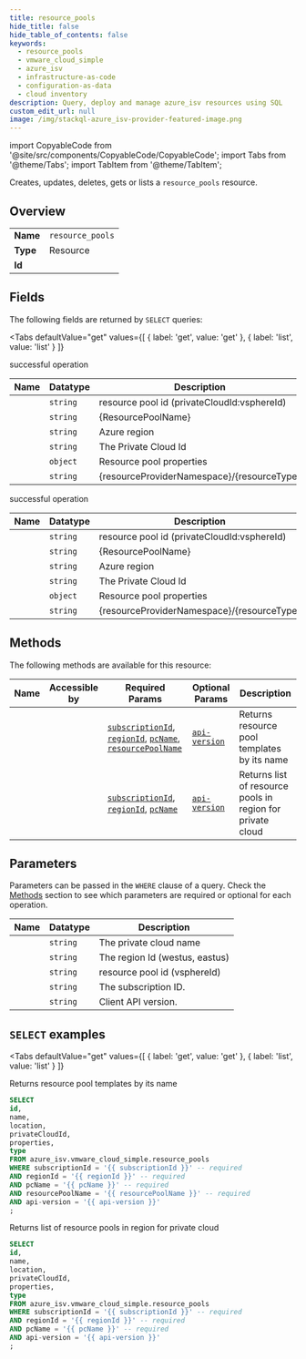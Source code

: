 ```yaml
--- 
title: resource_pools
hide_title: false
hide_table_of_contents: false
keywords:
  - resource_pools
  - vmware_cloud_simple
  - azure_isv
  - infrastructure-as-code
  - configuration-as-data
  - cloud inventory
description: Query, deploy and manage azure_isv resources using SQL
custom_edit_url: null
image: /img/stackql-azure_isv-provider-featured-image.png
---
```


import CopyableCode from '@site/src/components/CopyableCode/CopyableCode';
import Tabs from '@theme/Tabs';
import TabItem from '@theme/TabItem';

Creates, updates, deletes, gets or lists a <code>resource_pools</code> resource.

## Overview
<table><tbody>
<tr><td><b>Name</b></td><td><code>resource_pools</code></td></tr>
<tr><td><b>Type</b></td><td>Resource</td></tr>
<tr><td><b>Id</b></td><td><CopyableCode code="azure_isv.vmware_cloud_simple.resource_pools" /></td></tr>
</tbody></table>

## Fields

The following fields are returned by `SELECT` queries:

<Tabs
    defaultValue="get"
    values={[
        { label: 'get', value: 'get' },
        { label: 'list', value: 'list' }
    ]}
>
<TabItem value="get">

successful operation

<table>
<thead>
    <tr>
    <th>Name</th>
    <th>Datatype</th>
    <th>Description</th>
    </tr>
</thead>
<tbody>
<tr>
    <td><CopyableCode code="id" /></td>
    <td><code>string</code></td>
    <td>resource pool id (privateCloudId:vsphereId)</td>
</tr>
<tr>
    <td><CopyableCode code="name" /></td>
    <td><code>string</code></td>
    <td>&#123;ResourcePoolName&#125;</td>
</tr>
<tr>
    <td><CopyableCode code="location" /></td>
    <td><code>string</code></td>
    <td>Azure region</td>
</tr>
<tr>
    <td><CopyableCode code="privateCloudId" /></td>
    <td><code>string</code></td>
    <td>The Private Cloud Id</td>
</tr>
<tr>
    <td><CopyableCode code="properties" /></td>
    <td><code>object</code></td>
    <td>Resource pool properties</td>
</tr>
<tr>
    <td><CopyableCode code="type" /></td>
    <td><code>string</code></td>
    <td>&#123;resourceProviderNamespace&#125;/&#123;resourceType&#125;</td>
</tr>
</tbody>
</table>
</TabItem>
<TabItem value="list">

successful operation

<table>
<thead>
    <tr>
    <th>Name</th>
    <th>Datatype</th>
    <th>Description</th>
    </tr>
</thead>
<tbody>
<tr>
    <td><CopyableCode code="id" /></td>
    <td><code>string</code></td>
    <td>resource pool id (privateCloudId:vsphereId)</td>
</tr>
<tr>
    <td><CopyableCode code="name" /></td>
    <td><code>string</code></td>
    <td>&#123;ResourcePoolName&#125;</td>
</tr>
<tr>
    <td><CopyableCode code="location" /></td>
    <td><code>string</code></td>
    <td>Azure region</td>
</tr>
<tr>
    <td><CopyableCode code="privateCloudId" /></td>
    <td><code>string</code></td>
    <td>The Private Cloud Id</td>
</tr>
<tr>
    <td><CopyableCode code="properties" /></td>
    <td><code>object</code></td>
    <td>Resource pool properties</td>
</tr>
<tr>
    <td><CopyableCode code="type" /></td>
    <td><code>string</code></td>
    <td>&#123;resourceProviderNamespace&#125;/&#123;resourceType&#125;</td>
</tr>
</tbody>
</table>
</TabItem>
</Tabs>

## Methods

The following methods are available for this resource:

<table>
<thead>
    <tr>
    <th>Name</th>
    <th>Accessible by</th>
    <th>Required Params</th>
    <th>Optional Params</th>
    <th>Description</th>
    </tr>
</thead>
<tbody>
<tr>
    <td><a href="#get"><CopyableCode code="get" /></a></td>
    <td><CopyableCode code="select" /></td>
    <td><a href="#parameter-subscriptionId"><code>subscriptionId</code></a>, <a href="#parameter-regionId"><code>regionId</code></a>, <a href="#parameter-pcName"><code>pcName</code></a>, <a href="#parameter-resourcePoolName"><code>resourcePoolName</code></a></td>
    <td><a href="#parameter-api-version"><code>api-version</code></a></td>
    <td>Returns resource pool templates by its name</td>
</tr>
<tr>
    <td><a href="#list"><CopyableCode code="list" /></a></td>
    <td><CopyableCode code="select" /></td>
    <td><a href="#parameter-subscriptionId"><code>subscriptionId</code></a>, <a href="#parameter-regionId"><code>regionId</code></a>, <a href="#parameter-pcName"><code>pcName</code></a></td>
    <td><a href="#parameter-api-version"><code>api-version</code></a></td>
    <td>Returns list of resource pools in region for private cloud</td>
</tr>
</tbody>
</table>

## Parameters

Parameters can be passed in the `WHERE` clause of a query. Check the [Methods](#methods) section to see which parameters are required or optional for each operation.

<table>
<thead>
    <tr>
    <th>Name</th>
    <th>Datatype</th>
    <th>Description</th>
    </tr>
</thead>
<tbody>
<tr id="parameter-pcName">
    <td><CopyableCode code="pcName" /></td>
    <td><code>string</code></td>
    <td>The private cloud name</td>
</tr>
<tr id="parameter-regionId">
    <td><CopyableCode code="regionId" /></td>
    <td><code>string</code></td>
    <td>The region Id (westus, eastus)</td>
</tr>
<tr id="parameter-resourcePoolName">
    <td><CopyableCode code="resourcePoolName" /></td>
    <td><code>string</code></td>
    <td>resource pool id (vsphereId)</td>
</tr>
<tr id="parameter-subscriptionId">
    <td><CopyableCode code="subscriptionId" /></td>
    <td><code>string</code></td>
    <td>The subscription ID.</td>
</tr>
<tr id="parameter-api-version">
    <td><CopyableCode code="api-version" /></td>
    <td><code>string</code></td>
    <td>Client API version.</td>
</tr>
</tbody>
</table>

## `SELECT` examples

<Tabs
    defaultValue="get"
    values={[
        { label: 'get', value: 'get' },
        { label: 'list', value: 'list' }
    ]}
>
<TabItem value="get">

Returns resource pool templates by its name

```sql
SELECT
id,
name,
location,
privateCloudId,
properties,
type
FROM azure_isv.vmware_cloud_simple.resource_pools
WHERE subscriptionId = '{{ subscriptionId }}' -- required
AND regionId = '{{ regionId }}' -- required
AND pcName = '{{ pcName }}' -- required
AND resourcePoolName = '{{ resourcePoolName }}' -- required
AND api-version = '{{ api-version }}'
;
```
</TabItem>
<TabItem value="list">

Returns list of resource pools in region for private cloud

```sql
SELECT
id,
name,
location,
privateCloudId,
properties,
type
FROM azure_isv.vmware_cloud_simple.resource_pools
WHERE subscriptionId = '{{ subscriptionId }}' -- required
AND regionId = '{{ regionId }}' -- required
AND pcName = '{{ pcName }}' -- required
AND api-version = '{{ api-version }}'
;
```
</TabItem>
</Tabs>
